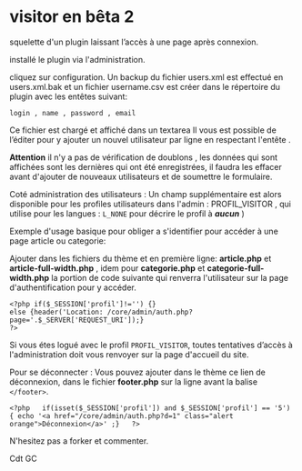 # visitor en bêta 2 
squelette d'un plugin laissant l’accès à une page après connexion.

installé le plugin via l'administration.

cliquez sur configuration. 
Un backup du fichier users.xml est effectué en users.xml.bak et un fichier username.csv est créer dans le répertoire du plugin avec les entêtes suivant:
```
login , name , password , email
```
Ce fichier est chargé et affiché dans un textarea
Il vous est possible de l’éditer pour y ajouter un nouvel utilisateur par ligne en respectant l'entête .

**Attention** il n'y a pas de vérification de doublons , les données qui sont affichées sont les dernières qui ont été enregistrées, il faudra les effacer avant d'ajouter de nouveaux utilisateurs et de soumettre le formulaire.

Coté administration des utilisateurs :
Un champ supplémentaire est alors disponible pour les profiles utilisateurs dans l'admin :  PROFIL_VISITOR , qui utilise pour les langues : `L_NONE` pour décrire le profil à ***aucun***  )


Exemple d'usage basique pour obliger a s'identifier pour accéder à une page article ou categorie:

Ajouter dans les fichiers du thème et en première ligne: **article.php** et **article-full-width.php** , idem pour **categorie.php** et **categorie-full-width.php** la portion de code suivante qui renverra l'utilisateur sur la page d'authentification pour y accéder.
```
<?php if($_SESSION['profil']!='') {}
else {header('Location: /core/admin/auth.php?page='.$_SERVER['REQUEST_URI']);}
?>
``` 

Si vous étes logué avec le profil `PROFIL_VISITOR`, toutes tentatives d’accès à l'administration doit vous renvoyer sur la page d'accueil du site.

Pour se déconnecter : Vous pouvez ajouter dans le thème ce lien de déconnexion, dans le fichier **footer.php** sur la ligne avant la balise `</footer>`.

```
<?php 	if(isset($_SESSION['profil']) and $_SESSION['profil'] == '5') { echo '<a href="/core/admin/auth.php?d=1" class="alert orange">Déconnexion</a>' ;} 	?>
``` 

N'hesitez pas a forker et commenter.

Cdt GC
